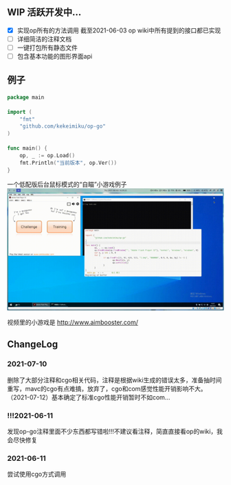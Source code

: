 ## WIP 活跃开发中...

- [x] 实现op所有的方法调用 截至2021-06-03 op wiki中所有提到的接口都已实现
- [ ] 详细简洁的注释文档 
- [ ] 一键打包所有静态文件
- [ ] 包含基本功能的图形界面api

## 例子

```go
package main

import (
	"fmt"
	"github.com/kekeimiku/op-go"
)

func main() {
	op, _ := op.Load()
	fmt.Println("当前版本", op.Ver())
}
```

一个低配版后台鼠标模式的“自瞄”小游戏例子
![aimbooster](./_example/example.gif)

视频里的小游戏是 http://www.aimbooster.com/

## ChangeLog

### 2021-07-10
删除了大部分注释和cgo相关代码，注释是根据wiki生成的错误太多，准备抽时间重写，mavc的cgo有点难搞，放弃了，cgo和com感觉性能开销影响不大。（2021-07-12）基本确定了标准cgo性能开销暂时不如com...

### !!!2021-06-11
发现op-go注释里面不少东西都写错啦!!!不建议看注释，简直直接看op的wiki，我会尽快修复

### 2021-06-11
尝试使用cgo方式调用
